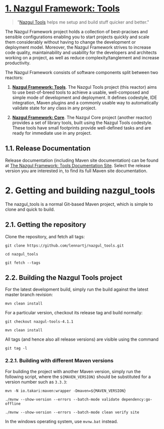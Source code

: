 # [1. Nazgul Framework: Tools](https://lennartj.github.io/nazgul_tools)

> "[Nazgul Tools](https://lennartj.github.io/nazgul_tools) helps me setup and build stuff quicker and better."

The Nazgul Framework project holds a collection of best-pracises and sensible configurations enabling you to start
projects quickly and scale them considerably without having to change the development or deployment model.
Moreover, the Nazgul Framework strives to increase code quality, maintainability and usability for the developers
and architects working on a project, as well as reduce complexity/tanglement and increase productivity.

The Nazgul Framework consists of software components split between two reactors:

1. **[Nazgul Framework: Tools](https://github.com/lennartj/nazgul_tools)**. The Nazgul Tools project (this reactor)
    aims to use best-of-breed tools to achieve a usable, well-composed and simple mode of development and deployment.
    It defines codestyle, IDE integration, Maven plugins and a commonly usable way to automatically validate
    state for any class in any project.

2. **[Nazgul Framework: Core](https://github.com/lennartj/nazgul_core)**. The Nazgul Core project (another reactor)
    provides a set of library tools, built using the Nazgul Tools codestyle. These tools have small footprints
    provide well-defined tasks and are ready for immediate use in any project.

## 1.1. Release Documentation

Release documentation (including Maven site documentation) can be found
at [The Nazgul Framework: Tools Documentation Site](https://lennartj.github.io/nazgul_tools).
Select the release version you are interested in, to find its full Maven site documentation.

# 2. Getting and building nazgul_tools

The nazgul_tools is a normal Git-based Maven project, which is simple to clone and quick to build.

## 2.1. Getting the repository

Clone the repository, and fetch all tags:

```
git clone https://github.com/lennartj/nazgul_tools.git

cd nazgul_tools

git fetch --tags
```

## 2.2. Building the Nazgul Tools project

For the latest development build, simply run the build against the latest master branch revision:

```
mvn clean install
```

For a particular version, checkout its release tag and build normally:

```
git checkout nazgul-tools-4.1.1

mvn clean install
```

All tags (and hence also all release versions) are visible using the command

```
git tag -l
```

### 2.2.1. Building with different Maven versions

For building the project with another Maven version, simply run the following
script, where the `${MAVEN_VERSION}` should be substituted for a version number
such as `3.3.3`:

```
mvn -N io.takari:maven:wrapper -Dmaven=${MAVEN_VERSION}

./mvnw --show-version --errors --batch-mode validate dependency:go-offline

./mvnw --show-version --errors --batch-mode clean verify site
```

In the windows operating system, use `mvnw.bat` instead.
